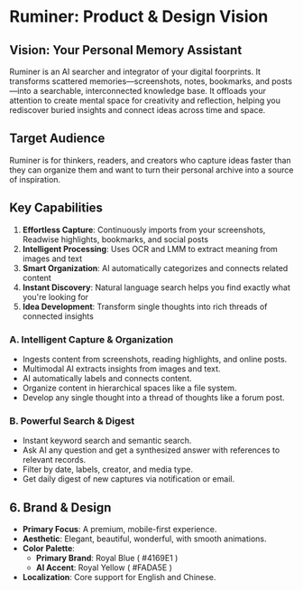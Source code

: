 # Ruminer: Product & Design Vision

## Vision: Your Personal Memory Assistant

Ruminer is an AI searcher and integrator of your digital foorprints. It transforms scattered memories—screenshots, notes, bookmarks, and posts—into a searchable, interconnected knowledge base. It offloads your attention to create mental space for creativity and reflection, helping you rediscover buried insights and connect ideas across time and space.

## Target Audience

Ruminer is for thinkers, readers, and creators who capture ideas faster than they can organize them and want to turn their personal archive into a source of inspiration.

## Key Capabilities

1. **Effortless Capture**: Continuously imports from your screenshots, Readwise highlights, bookmarks, and social posts
2. **Intelligent Processing**: Uses OCR and LMM to extract meaning from images and text
3. **Smart Organization**: AI automatically categorizes and connects related content
4. **Instant Discovery**: Natural language search helps you find exactly what you're looking for
5. **Idea Development**: Transform single thoughts into rich threads of connected insights

### A. Intelligent Capture & Organization
- Ingests content from screenshots, reading highlights, and online posts.
- Multimodal AI extracts insights from images and text.
- AI automatically labels and connects content.
- Organize content in hierarchical spaces like a file system.
- Develop any single thought into a thread of thoughts like a forum post.

### B. Powerful Search & Digest
- Instant keyword search and semantic search.
- Ask AI any question and get a synthesized answer with references to relevant records.
- Filter by date, labels, creator, and media type.
- Get daily digest of new captures via notification or email.

## 6. Brand & Design

- **Primary Focus**: A premium, mobile-first experience.
- **Aesthetic**: Elegant, beautiful, wonderful, with smooth animations.
- **Color Palette**:
  - **Primary Brand**: Royal Blue ( #4169E1 )
  - **AI Accent**: Royal Yellow ( #FADA5E )
- **Localization**: Core support for English and Chinese.
